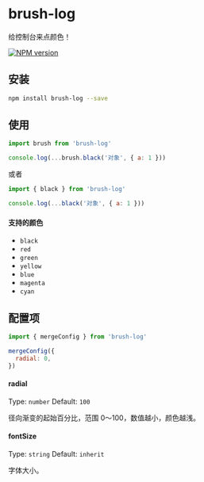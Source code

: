 # brush-log
给控制台来点颜色！

[![NPM version](https://img.shields.io/npm/v/brush-log.svg?style=flat)](https://npmjs.org/package/brush-log)
## 安装
```bash
npm install brush-log --save
```
## 使用
```javascript
import brush from 'brush-log'

console.log(...brush.black('对象', { a: 1 }))
```
或者
```javascript
import { black } from 'brush-log'

console.log(...black('对象', { a: 1 }))
```
#### 支持的颜色

- `black`
- `red`
- `green`
- `yellow`
- `blue`
- `magenta`
- `cyan`
## 配置项
```javascript
import { mergeConfig } from 'brush-log'

mergeConfig({
  radial: 0,
})
```
#### radial
Type: `number`
Default: `100`

径向渐变的起始百分比，范围 0～100，数值越小，颜色越浅。
#### fontSize
Type: `string`
Default: `inherit`

字体大小。